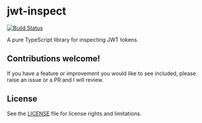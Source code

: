 # jwt-inspect

[![Build Status](https://travis-ci.org/rars/jwt-inspect.svg?branch=master)](https://travis-ci.org/rars/jwt-inspect)

A pure TypeScript library for inspecting JWT tokens.

## Contributions welcome!

If you have a feature or improvement you would like to see included, please raise an issue or a PR and I will review.

## License

See the [LICENSE](LICENSE.md) file for license rights and limitations.
